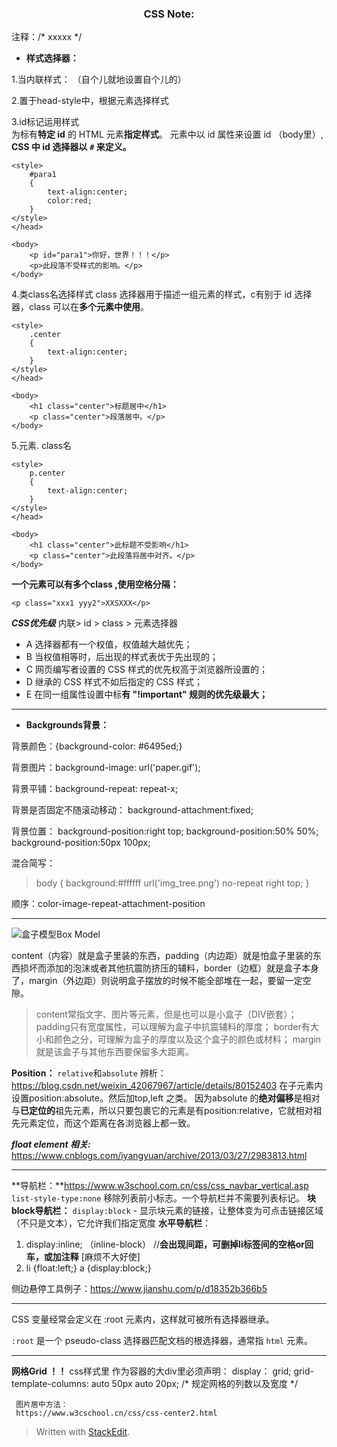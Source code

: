 <h3 align="center">CSS Note:</h3>
注释：/* xxxxx */

 - **样式选择器：**

1.当内联样式： （自个儿就地设置自个儿的）


2.置于head-style中，根据元素选择样式 


3.id标记运用样式  
为标有**特定 id** 的 HTML 元素**指定样式**。
元素中以 id 属性来设置 id （body里）, **CSS 中 id 选择器以**  **`#` 来定义。**
		

    <style>
        #para1
        {
        	text-align:center;
        	color:red;
        } 
    </style>
    </head>
    
    <body>
        <p id="para1">你好，世界！！！</p>
        <p>此段落不受样式的影响。</p>
    </body>
		
4.类class名选择样式
class 选择器用于描述一组元素的样式，c有别于 id 选择器，class 可以在**多个元素中使用**。

    <style>
        .center
        {
        	text-align:center;
        }
    </style>
    </head>
    
    <body>
        <h1 class="center">标题居中</h1>
        <p class="center">段落居中。</p> 
    </body>

5.元素. class名

    <style>
        p.center
        {
        	text-align:center;
        }
    </style>
    </head>
    
    <body>
        <h1 class="center">此标题不受影响</h1>
        <p class="center">此段落将居中对齐。</p> 
    </body>
**一个元素可以有多个class ,使用空格分隔：**

    <p class="xxx1 yyy2">XXSXXX</p>

***CSS优先级***
内联> id > class > 元素选择器

-   A 选择器都有一个权值，权值越大越优先；
-   B 当权值相等时，后出现的样式表优于先出现的；
-   C 网页编写者设置的 CSS 样式的优先权高于浏览器所设置的；
-   D 继承的 CSS 样式不如后指定的 CSS 样式；
-   E 在同一组属性设置中标**有 "!important" 规则的优先级最大；**  

<hr>

 - **Backgrounds背景：**

背景颜色：{background-color: #6495ed;}
 
背景图片：background-image: url('paper.gif');

背景平铺：background-repeat: repeat-x;

背景是否固定不随滚动移动：
background-attachment:fixed;

背景位置：
background-position:right top;
background-position:50% 50%;
background-position:50px 100px;

混合简写：

> body {
> background:#ffffff url('img_tree.png') no-repeat right top;
> }

顺序：color-image-repeat-attachment-position
<hr>

![盒子模型Box Model](https://7n.w3cschool.cn/statics/images/course/box-model.gif)

content（内容）就是盒子里装的东西，padding（内边距）就是怕盒子里装的东西损坏而添加的泡沫或者其他抗震防挤压的辅料，border（边框）就是盒子本身了，margin（外边距）则说明盒子摆放的时候不能全部堆在一起，要留一定空隙。

> content常指文字、图片等元素，但是也可以是小盒子（DIV嵌套）； padding只有宽度属性，可以理解为盒子中抗震辅料的厚度；
> border有大小和颜色之分，可理解为盒子的厚度以及这个盒子的颜色或材料； margin就是该盒子与其他东西要保留多大距离。
> 

**Position：**
`relative`和`absolute` 辨析：https://blog.csdn.net/weixin_42067967/article/details/80152403
在子元素内设置position:absolute。然后加top,left 之类。
因为absolute 的**绝对偏移**是相对与**已定位的**祖先元素，所以只要包裹它的元素是有position:relative，它就相对祖先元素定位，而这个距离在各浏览器上都一致。

***float element 相关:*** https://www.cnblogs.com/iyangyuan/archive/2013/03/27/2983813.html 

<hr>

**导航栏：**https://www.w3school.com.cn/css/css_navbar_vertical.asp
`list-style-type:none` 移除列表前小标志。一个导航栏并不需要列表标记。
**块block导航栏：**
`display:block` - 显示块元素的链接，让整体变为可点击链接区域（不只是文本），它允许我们指定宽度
**水平导航栏**：
1. display:inline; （inline-block） //**会出现间距，可删掉li标签间的空格or回车，或加注释** [麻烦不大好使]
2. 
	li {float:left;}
	a {display:block;}

侧边悬停工具例子：https://www.jianshu.com/p/d18352b366b5
<hr>
CSS 变量经常会定义在  :root  元素内，这样就可被所有选择器继承。

`:root`  是一个  pseudo-class  选择器匹配文档的根选择器，通常指  `html`  元素。

<hr>

**网格Grid ！！**
css样式里 作为容器的大div里必须声明：
	 display： grid; 
	 grid-template-columns: auto 50px auto 20px;		/* 规定网格的列数以及宽度 */
	 
	 图片居中方法：
	 https://www.w3cschool.cn/css/css-center2.html

> Written with [StackEdit](https://stackedit.io/).

<!--stackedit_data:
eyJoaXN0b3J5IjpbLTE4MDkxOTQ1MjQsLTEwNDA0MzUzMDEsNT
Y4MjgyNzA4LDEwNzcwODMyODBdfQ==
-->